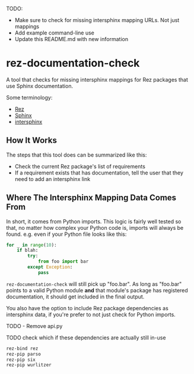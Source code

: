 
TODO:

- Make sure to check for missing intersphinx mapping URLs. Not just mappings
- Add example command-line use
- Update this README.md with new information


# rez-documentation-check

A tool that checks for missing intersphinx mappings for Rez packages
that use Sphinx documentation.

Some terminology:

- [Rez](https://github.com/nerdvegas/rez)
- [Sphinx](https://www.sphinx-doc.org/en/master/usage/quickstart.html)
- [intersphinx](https://www.sphinx-doc.org/en/master/usage/extensions/intersphinx.html)


## How It Works

The steps that this tool does can be summarized like this:

- Check the current Rez package's list of requirements
- If a requirement exists that has documentation, tell the user that
  they need to add an intersphinx link


## Where The Intersphinx Mapping Data Comes From

In short, it comes from Python imports. This logic is fairly well tested
so that, no matter how complex your Python code is, imports will always
be found. e.g. even if your Python file looks like this:

```python
for _ in range(10):
	if blah:
		try:
			from foo import bar
		except Exception:
			pass
```

``rez-documentation-check`` will still pick up "foo.bar". As long as
"foo.bar" points to a valid Python module **and** that module's package
has registered documentation, it should get included in the final output.

You also have the option to include Rez package dependencies as
intersphinx data, if you're prefer to not just check for Python imports.


TODO - Remove api.py


TODO check which if these dependencies are actually still in-use

```sh
rez-bind rez
rez-pip parso
rez-pip six
rez-pip wurlitzer
```
